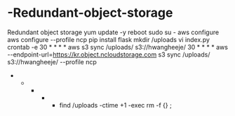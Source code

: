 # -Redundant-object-storage
 Redundant object storage
yum update -y
reboot
sudo su - 
aws configure
aws configure --profile ncp
pip install flask
mkdir /uploads
vi index.py
crontab -e
30 * * * * aws s3 sync /uploads/ s3://hwangheeje/
30 * * * * aws --endpoint-url=https://kr.object.ncloudstorage.com s3 sync /uploads/ s3://hwangheeje/ --profile ncp
* * * * * find /uploads -ctime +1 -exec rm -f {} \;
